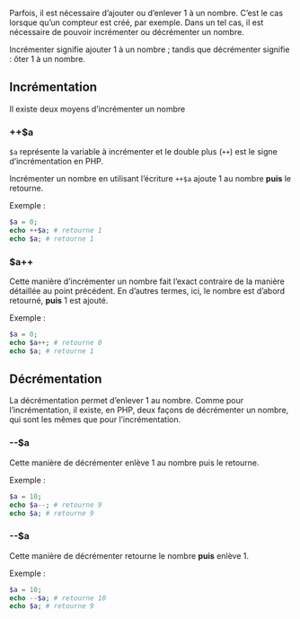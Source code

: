 Parfois, il est nécessaire d’ajouter ou d’enlever 1 à un nombre. C’est le cas lorsque qu’un compteur est créé, par exemple. Dans un tel cas, il est nécessaire de pouvoir incrémenter ou décrémenter un nombre. 

Incrémenter signifie ajouter 1 à un nombre ; tandis que décrémenter signifie : ôter 1 à un nombre.

## Incrémentation

Il existe deux moyens d’incrémenter un nombre

### ++$a

```$a``` représente la variable à incrémenter et le double plus (```++```) est le signe d’incrémentation en PHP. 

Incrémenter un nombre en utilisant l’écriture ```++$a``` ajoute 1 au nombre **puis** le retourne.

Exemple :

``` php
$a = 0;
echo ++$a; # retourne 1
echo $a; # retourne 1
```

### $a++

Cette manière d’incrémenter un nombre fait l’exact contraire de la manière détaillée au point précédent. En d’autres termes, ici, le nombre est d’abord retourné, **puis** 1 est ajouté.

Exemple :

``` php
$a = 0;
echo $a++; # retourne 0
echo $a; # retourne 1
```

## Décrémentation

La décrémentation permet d’enlever 1 au nombre. Comme pour l’incrémentation, il existe, en PHP, deux façons de décrémenter un nombre, qui sont les mêmes que pour l’incrémentation.

### --$a 

Cette manière de décrémenter enlève 1 au nombre puis le retourne.

Exemple :

``` php
$a = 10;
echo $a--; # retourne 9
echo $a; # retourne 9
```

### --$a

Cette manière de décrémenter retourne le nombre **puis** enlève 1.

Exemple :

``` php
$a = 10;
echo --$a; # retourne 10
echo $a; # retourne 9
```